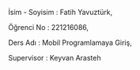 İsim - Soyisim : Fatih Yavuztürk,

Öğrenci No : 221216086,

Ders Adı : Mobil Programlamaya Giriş,

Supervisor : Keyvan Arasteh
